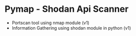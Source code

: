 # Pymap - Shodan Api Scanner

* Portscan tool using nmap module (v1)
* Information Gathering using shodan module in python (v1)
